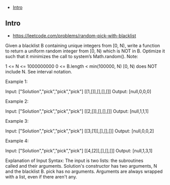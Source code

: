 - [Intro](#intro)

## Intro

- https://leetcode.com/problems/random-pick-with-blacklist

Given a blacklist B containing unique integers from [0, N), write a function to return a uniform random integer from [0, N) which is NOT in B.
Optimize it such that it minimizes the call to system’s Math.random().
Note:

1 <= N <= 1000000000
0 <= B.length < min(100000, N)
[0, N) does NOT include N. See interval notation.

Example 1:

Input: 
["Solution","pick","pick","pick"]
[[1,[]],[],[],[]]
Output: [null,0,0,0]

Example 2:

Input: 
["Solution","pick","pick","pick"]
[[2,[]],[],[],[]]
Output: [null,1,1,1]

Example 3:

Input: 
["Solution","pick","pick","pick"]
[[3,[1]],[],[],[]]
Output: [null,0,0,2]

Example 4:

Input: 
["Solution","pick","pick","pick"]
[[4,[2]],[],[],[]]
Output: [null,1,3,1]

Explanation of Input Syntax:
The input is two lists: the subroutines called and their arguments. Solution's constructor has two arguments, N and the blacklist B. pick has no arguments. Arguments are always wrapped with a list, even if there aren't any.
